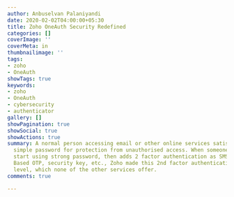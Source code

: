 ```yaml
---
author: Anbuselvan Palaniyandi
date: 2020-02-02T04:00:00+05:30
title: Zoho OneAuth Security Redefined
categories: []
coverImage: ''
coverMeta: in
thumbnailimage: ''
tags:
- zoho
- OneAuth
showTags: true
keywords:
- zoho
- OneAuth
- cybersecurity
- authenticator
gallery: []
showPagination: true
showSocial: true
showActions: true
summary: A normal person accessing email or other online services satisfies with the
  simple password for protection from unauthorised access. When someone bit paranoid,
  start using strong password, then adds 2 factor authentication as SMS OTP, Time
  Based OTP, security key, etc., Zoho made this 2nd factor authentication to a next
  level, which none of the other services offer.
comments: true

---
```

